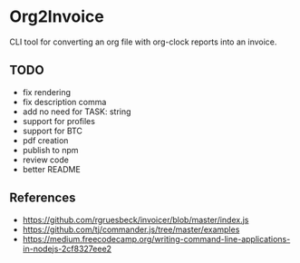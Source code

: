 # Org2Invoice
CLI tool for converting an org file with org-clock reports into an invoice.

## TODO
- fix rendering
- fix description comma
- add no need for TASK: string
- support for profiles
- support for BTC
- pdf creation
- publish to npm
- review code
- better README

## References
- https://github.com/rgruesbeck/invoicer/blob/master/index.js
- https://github.com/tj/commander.js/tree/master/examples
- https://medium.freecodecamp.org/writing-command-line-applications-in-nodejs-2cf8327eee2
